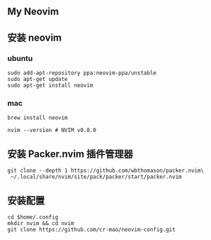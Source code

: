 ## My Neovim 



## 安装 neovim

### ubuntu
```shell
sudo add-apt-repository ppa:neovim-ppa/unstable
sudo apt-get update
sudo apt-get install neovim
```
### mac 
```shell
brew install neovim

nvim --version # NVIM v0.8.0
```


## 安装 Packer.nvim 插件管理器
```shell
git clone --depth 1 https://github.com/wbthomason/packer.nvim\
 ~/.local/share/nvim/site/pack/packer/start/packer.nvim
```


## 安装配置
```shell
cd $home/.config
mkdir nvim && cd nvim 
git clone https://github.com/cr-mao/neovim-config.git
```


